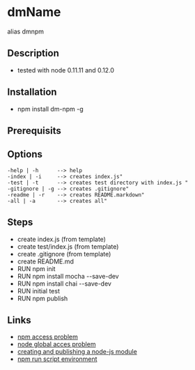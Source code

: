# dmName
alias dmnpm

## Description
- tested with node 0.11.11 and 0.12.0

## Installation
- npm install dm-npm -g

## Prerequisits

## Options

    -help | -h      --> help
    -index | -i     --> creates index.js"
    -test | -t      --> creates test directory with index.js "
    -gitignore | -g --> creates .gitignore"
    -readme | -r    --> creates README.markdown"
    -all | -a       --> creates all"

## Steps
- create index.js (from template)
- create test/index.js (from template)
- create .gitignore (from template)
- create README.md
- RUN npm init
- RUN npm install mocha --save-dev
- RUN npm install chai --save-dev
- RUN initial test
- RUN npm publish

## Links
- [npm access problem](http://stackoverflow.com/questions/16151018/npm-throws-error-without-sudo)
- [node global acces problem](http://stackoverflow.com/questions/15636367/nodejs-require-a-global-module-package)
- [creating and publishing a node-js module]( https://quickleft.com/blog/creating-and-publishing-a-node-js-module/ )
- [npm run script environment](https://oncletom.io/2014/self-contained-node-scripts/)
